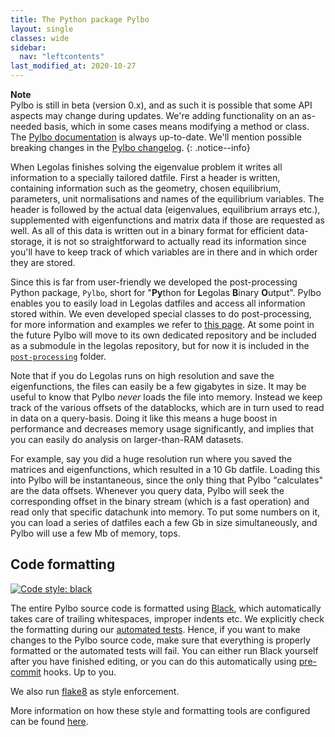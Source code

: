 ```yaml
---
title: The Python package Pylbo
layout: single
classes: wide
sidebar:
  nav: "leftcontents"
last_modified_at: 2020-10-27
---
```


**Note** <i class="fas fa-hard-hat"></i> <i class="fas fa-hammer"></i>  
Pylbo is still in beta (version 0.x), and as such it is possible that some API aspects may change
during updates. We're adding functionality on an as-needed basis, which in some cases means modifying a method or class.
The [Pylbo documentation](../../src-docs/sphinx/autoapi/pylbo/index.html) is always up-to-date. We'll mention possible
breaking changes in the [Pylbo changelog](../../misc/pylbo_changelog/).
{: .notice--info}

When Legolas finishes solving the eigenvalue problem it writes all information to a specially
tailored datfile. First a header is written, containing information such as the geometry, chosen equilibrium,
parameters, unit normalisations and names of the equilibrium variables. The header is followed by the actual data
(eigenvalues, equilibrium arrays etc.), supplemented with eigenfunctions and matrix data if those are requested as well.
As all of this data is written out in a binary format for efficient data-storage, it is not so straightforward to
actually read its information since you'll have to keep track of which variables are in there and in which order
they are stored.

Since this is far from user-friendly we developed the post-processing Python package, `Pylbo`, short for
"**Py**thon for **L**egolas **B**inary **O**utput". Pylbo enables you to easily load in Legolas datfiles
and access all information stored within. We even developed special classes to do post-processing, for more information
and examples we refer to [this page](../using_pylbo). At some point in the future Pylbo will move to its own dedicated
repository and be included as a submodule in the legolas repository, but for now it is included in the
[`post-processing`](https://github.com/n-claes/legolas/tree/master/post_processing) folder.

Note that if you do Legolas runs on high resolution and save the eigenfunctions, the files can easily be a few
gigabytes in size. It may be useful to know that Pylbo _never_ loads the file into memory. Instead we keep track
of the various offsets of the datablocks, which are in turn used to read in data on a query-basis.
Doing it like this means a huge boost in performance and decreases memory usage significantly, and implies that you can
easily do analysis on larger-than-RAM datasets.

For example, say you did a huge resolution run where you saved the matrices and eigenfunctions, which resulted in a
10 Gb datfile. Loading this into Pylbo will be instantaneous, since the only thing that Pylbo "calculates" are the
data offsets. Whenever you query data, Pylbo will seek the corresponding offset in the binary stream
(which is a fast operation) and read only that specific datachunk into memory.
To put some numbers on it, you can load a series of datfiles each a few Gb in size simultaneously, and Pylbo will use
a few Mb of memory, tops.

## Code formatting
[![Code style: black](https://img.shields.io/badge/code%20style-black-000000.svg)](https://github.com/psf/black)

The entire Pylbo source code is formatted using [Black](https://github.com/psf/black), which automatically takes
care of trailing whitespaces, improper indents etc. We explicitly check the formatting during our
[automated tests](../../testing/test_pylbo/). Hence, if you want to make changes to the Pylbo source code,
make sure that everything is properly formatted or the automated tests will fail.
You can either run Black yourself after you have finished editing,
or you can do this automatically using [pre-commit](https://pre-commit.com) hooks. Up to you.

We also run [flake8](https://flake8.pycqa.org/en/latest/) as style enforcement.

More information on how these style and formatting tools are configured can be found [here](../../testing/test_pylbo/#running-the-style-checks).
